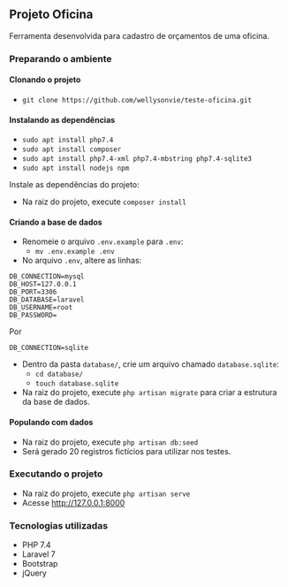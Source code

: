 ## Projeto Oficina

Ferramenta desenvolvida para cadastro de orçamentos de uma oficina.

### Preparando o ambiente

#### Clonando o projeto

- `git clone https://github.com/wellysonvie/teste-oficina.git`

#### Instalando as dependências
- `sudo apt install php7.4`
- `sudo apt install composer`
- `sudo apt install php7.4-xml php7.4-mbstring php7.4-sqlite3`
- `sudo apt install nodejs npm`

Instale as dependências do projeto:
- Na raiz do projeto, execute `composer install`

#### Criando a base de dados

- Renomeie o arquivo `.env.example` para `.env`:
    - `mv .env.example .env`
- No arquivo `.env`, altere as linhas:

```
DB_CONNECTION=mysql
DB_HOST=127.0.0.1
DB_PORT=3306
DB_DATABASE=laravel
DB_USERNAME=root
DB_PASSWORD=
```
Por
```
DB_CONNECTION=sqlite
```

- Dentro da pasta `database/`, crie um arquivo chamado `database.sqlite`:
    - `cd database/`
    - `touch database.sqlite`
- Na raiz do projeto, execute `php artisan migrate` para criar a estrutura da base de dados.

#### Populando com dados

- Na raiz do projeto, execute `php artisan db:seed`
- Será gerado 20 registros fictícios para utilizar nos testes.

### Executando o projeto

- Na raiz do projeto, execute `php artisan serve`
- Acesse http://127.0.0.1:8000

### Tecnologias utilizadas

- PHP 7.4
- Laravel 7
- Bootstrap
- jQuery
